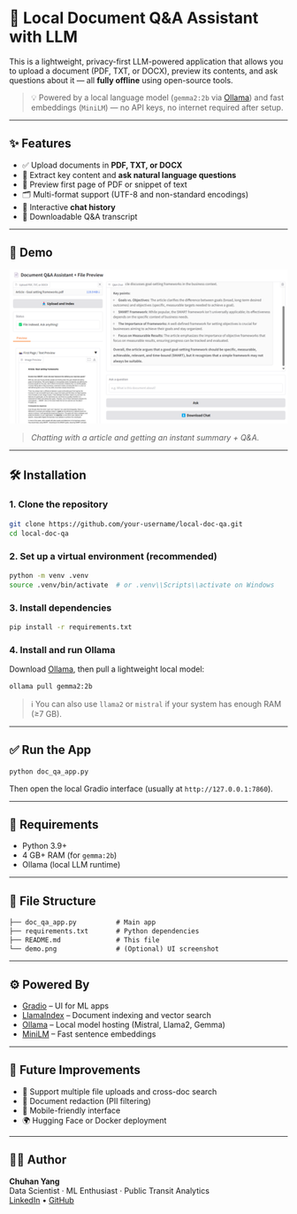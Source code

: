 # 📄 Local Document Q&A Assistant with LLM

This is a lightweight, privacy-first LLM-powered application that allows you to upload a document (PDF, TXT, or DOCX), preview its contents, and ask questions about it — all **fully offline** using open-source tools.

> 💡 Powered by a local language model (`gemma2:2b` via [Ollama](https://ollama.com)) and fast embeddings (`MiniLM`) — no API keys, no internet required after setup.

---

## ✨ Features

- ✅ Upload documents in **PDF, TXT, or DOCX**
- 🧠 Extract key content and **ask natural language questions**
- 📸 Preview first page of PDF or snippet of text
- 🗂️ Multi-format support (UTF-8 and non-standard encodings)
- 💬 Interactive **chat history**
- 📎 Downloadable Q&A transcript

---

## 🚀 Demo

![Demo Screenshot](https://github.com/ChuhanYang/Document_QA_Assistant_Gradio/blob/756653d4823fd022ae97b8b0dfaa28d2d0afe64e/demo_preview.png)  
> *Chatting with a article and getting an instant summary + Q&A.*

---

## 🛠 Installation

### 1. Clone the repository

```bash
git clone https://github.com/your-username/local-doc-qa.git
cd local-doc-qa
```

### 2. Set up a virtual environment (recommended)

```bash
python -m venv .venv
source .venv/bin/activate  # or .venv\\Scripts\\activate on Windows
```

### 3. Install dependencies

```bash
pip install -r requirements.txt
```

### 4. Install and run Ollama

Download [Ollama](https://ollama.com/download), then pull a lightweight local model:

```bash
ollama pull gemma2:2b
```

> ℹ️ You can also use `llama2` or `mistral` if your system has enough RAM (≥7 GB).

---

## ✅ Run the App

```bash
python doc_qa_app.py
```

Then open the local Gradio interface (usually at `http://127.0.0.1:7860`).

---

## 🧪 Requirements

- Python 3.9+
- 4 GB+ RAM (for `gemma:2b`)
- Ollama (local LLM runtime)

---

## 📂 File Structure

```
├── doc_qa_app.py          # Main app
├── requirements.txt       # Python dependencies
├── README.md              # This file
└── demo.png               # (Optional) UI screenshot
```

---

## ⚙️ Powered By

- [Gradio](https://gradio.app) – UI for ML apps
- [LlamaIndex](https://github.com/jerryjliu/llama_index) – Document indexing and vector search
- [Ollama](https://ollama.com) – Local model hosting (Mistral, Llama2, Gemma)
- [MiniLM](https://huggingface.co/sentence-transformers/all-MiniLM-L6-v2) – Fast sentence embeddings

---

## 🧠 Future Improvements

- 🔄 Support multiple file uploads and cross-doc search
- 🔐 Document redaction (PII filtering)
- 📱 Mobile-friendly interface
- 🌍 Hugging Face or Docker deployment

---

## 🙋‍♂️ Author

**Chuhan Yang**  
Data Scientist · ML Enthusiast · Public Transit Analytics  
[LinkedIn](https://www.linkedin.com/in/chuhan-yang/) • [GitHub](https://github.com/ChuhanYang)


